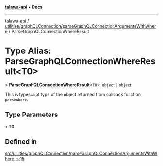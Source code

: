 [**talawa-api**](../../../../README.md) • **Docs**

***

[talawa-api](../../../../modules.md) / [utilities/graphQLConnection/parseGraphQLConnectionArgumentsWithWhere](../README.md) / ParseGraphQLConnectionWhereResult

# Type Alias: ParseGraphQLConnectionWhereResult\<T0\>

\> **ParseGraphQLConnectionWhereResult**\<`T0`\>: `object` \| `object`

This is typescript type of the object returned from callback function `parseWhere`.

## Type Parameters

• **T0**

## Defined in

[src/utilities/graphQLConnection/parseGraphQLConnectionArgumentsWithWhere.ts:15](https://github.com/PalisadoesFoundation/talawa-api/blob/f4877b986932181336f42a7336754de05976cd97/src/utilities/graphQLConnection/parseGraphQLConnectionArgumentsWithWhere.ts#L15)
